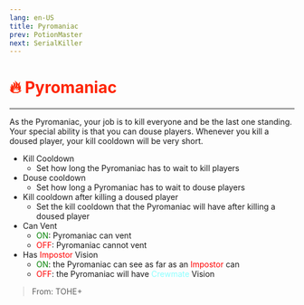 ```yaml
---
lang: en-US
title: Pyromaniac
prev: PotionMaster
next: SerialKiller
---
```


# <font color="#fe2400">🔥 <b>Pyromaniac</b></font> <Badge text="Killing" type="tip" vertical="middle"/>
---

As the Pyromaniac, your job is to kill everyone and be the last one standing. Your special ability is that you can douse players. Whenever you kill a doused player, your kill cooldown will be very short.
* Kill Cooldown
  * Set how long the Pyromaniac has to wait to kill players
* Douse cooldown
  * Set how long a Pyromaniac has to wait to douse players
* Kill cooldown after killing a doused player
  * Set the kill cooldown that the Pyromaniac will have after killing a doused player
* Can Vent
  * <font color=green>ON</font>: Pyromaniac can vent
  * <font color=red>OFF</font>: Pyromaniac cannot vent
* Has <font color=red>Impostor</font> Vision
  * <font color=green>ON</font>: the Pyromaniac can see as far as an <font color=red>Impostor</font> can
  * <font color=red>OFF</font>: the Pyromaniac will have <font color=#8cffff>Crewmate</font> Vision

> From: TOHE+